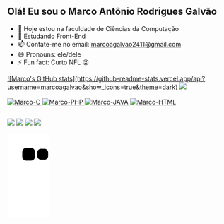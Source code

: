 ## Olá! Eu sou o Marco Antônio Rodrigues Galvão

- 🔭 Hoje estou na faculdade de Ciências da Computação
- 🌱 Estudando Front-End
- 📫 Contate-me no email: marcoagalvao2411@gmail.com
- 😄 Pronouns: ele/dele
- ⚡ Fun fact: Curto NFL 😜

<div align=>
  <a href="https://github.com/marcoagalvao">
  ![Marco's GitHub stats](https://github-readme-stats.vercel.app/api?username=marcoagalvao&show_icons=true&theme=dark)
  <img height="180em" src="https://github-readme-stats.vercel.app/api/top-langs/?username=marcoagalvao&layout=compact&langs_count=7&theme=dark"/>
</div>

<div style="display: inline_block"><br>
  <img aling="center" alt="Marco-C" height="30" width="40" src="https://cdn.jsdelivr.net/gh/devicons/devicon/icons/c/c-original.svg" />
  <img aling="center" alt="Marco-PHP" height="30" width="40" src="https://cdn.jsdelivr.net/gh/devicons/devicon/icons/php/php-original.svg" />
  <img aling="center" alt="Marco-JAVA" height="30" width="40" src="https://cdn.jsdelivr.net/gh/devicons/devicon/icons/java/java-original-wordmark.svg" />
  <img aling="center" alt="Marco-HTML" height="30" width="40" src="https://cdn.jsdelivr.net/gh/devicons/devicon/icons/html5/html5-original-wordmark.svg" />
</div>
  
##
  
<div>
   <a href="https://www.instagram.com/marcoantoniorg_/" target="_blank"><img src="https://img.shields.io/badge/Instagram-E4405F?style=for-the-badge&logo=instagram&logoColor=white" target="_blank"></a>
  <a href="https://twitter.com/_marcoantoniorg" target="_blank"><img src="https://img.shields.io/badge/Twitter-1DA1F2?style=for-the-badge&logo=twitter&logoColor=white" target="_blank"></a> 
  <a href = "mailto:marcoagalvao2411@gmail.com"><img src="https://img.shields.io/badge/-Gmail-%23333?style=for-the-badge&logo=gmail&logoColor=white" target="_blank"></a>
  <a href="https://www.linkedin.com/in/marco-antonio-55467a225/" target="_blank"><img src="https://img.shields.io/badge/-LinkedIn-%230077B5?style=for-the-badge&logo=linkedin&logoColor=white" target="_blank"></a> 
</div>
  
![Snake animation](https://github.com/marcoagalvao/marcoagalvao/blob/output/github-contribution-grid-snake.svg)
